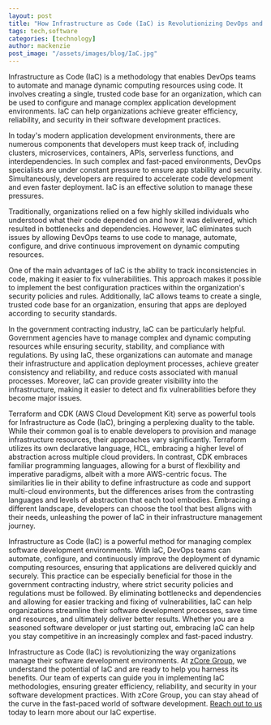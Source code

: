 ```yaml
---
layout: post
title: "How Infrastructure as Code (IaC) is Revolutionizing DevOps and Government Contracting"
tags: tech,software
categories: [technology]
author: mackenzie
post_image: "/assets/images/blog/IaC.jpg"
---
```


Infrastructure as Code (IaC) is a methodology that enables DevOps teams to automate and manage dynamic computing resources using code. It involves creating a single, trusted code base for an organization, which can be used to configure and manage complex application development environments. IaC can help organizations achieve greater efficiency, reliability, and security in their software development practices.

In today's modern application development environments, there are numerous components that developers must keep track of, including clusters, microservices, containers, APIs, serverless functions, and interdependencies. In such complex and fast-paced environments, DevOps specialists are under constant pressure to ensure app stability and security. Simultaneously, developers are required to accelerate code development and even faster deployment. IaC is an effective solution to manage these pressures.

Traditionally, organizations relied on a few highly skilled individuals who understood what their code depended on and how it was delivered, which resulted in bottlenecks and dependencies. However, IaC eliminates such issues by allowing DevOps teams to use code to manage, automate, configure, and drive continuous improvement on dynamic computing resources.

One of the main advantages of IaC is the ability to track inconsistencies in code, making it easier to fix vulnerabilities. This approach makes it possible to implement the best configuration practices within the organization's security policies and rules. Additionally, IaC allows teams to create a single, trusted code base for an organization, ensuring that apps are deployed according to security standards.

In the government contracting industry, IaC can be particularly helpful. Government agencies have to manage complex and dynamic computing resources while ensuring security, stability, and compliance with regulations. By using IaC, these organizations can automate and manage their infrastructure and application deployment processes, achieve greater consistency and reliability, and reduce costs associated with manual processes. Moreover, IaC can provide greater visibility into the infrastructure, making it easier to detect and fix vulnerabilities before they become major issues.

Terraform and CDK (AWS Cloud Development Kit) serve as powerful tools for Infrastructure as Code (IaC), bringing a perplexing duality to the table. While their common goal is to enable developers to provision and manage infrastructure resources, their approaches vary significantly. Terraform utilizes its own declarative language, HCL, embracing a higher level of abstraction across multiple cloud providers. In contrast, CDK embraces familiar programming languages, allowing for a burst of flexibility and imperative paradigms, albeit with a more AWS-centric focus. The similarities lie in their ability to define infrastructure as code and support multi-cloud environments, but the differences arises from the contrasting languages and levels of abstraction that each tool embodies. Embracing a different landscape, developers can choose the tool that best aligns with their needs, unleashing the power of IaC in their infrastructure management journey.

Infrastructure as Code (IaC) is a powerful method for managing complex software development environments. With IaC, DevOps teams can automate, configure, and continuously improve the deployment of dynamic computing resources, ensuring that applications are delivered quickly and securely. This practice can be especially beneficial for those in the government contracting industry, where strict security policies and regulations must be followed. By eliminating bottlenecks and dependencies and allowing for easier tracking and fixing of vulnerabilities, IaC can help organizations streamline their software development processes, save time and resources, and ultimately deliver better results. Whether you are a seasoned software developer or just starting out, embracing IaC can help you stay competitive in an increasingly complex and fast-paced industry.

Infrastructure as Code (IaC) is revolutionizing the way organizations manage their software development environments. At [zCore Group](https://zcoregroup.com/), we understand the potential of IaC and are ready to help you harness its benefits. Our team of experts can guide you in implementing IaC methodologies, ensuring greater efficiency, reliability, and security in your software development practices. With zCore Group, you can stay ahead of the curve in the fast-paced world of software development. [Reach out to us](https://zcoregroup.com/contact/) today to learn more about our IaC expertise.
